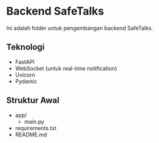 # Backend SafeTalks

Ini adalah folder untuk pengembangan backend SafeTalks.

## Teknologi
- FastAPI
- WebSocket (untuk real-time notification)
- Uvicorn
- Pydantic

## Struktur Awal
- app/
  - main.py
- requirements.txt
- README.md

